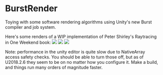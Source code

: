 # BurstRender
Toying with some software rendering algorithms using Unity's new Burst compiler and job system.

Here's some renders of a WIP implementation of Peter Shirley's Raytracing in One Weekend book:
![](https://i.imgur.com/Nl7WbBI.jpeg)
![](https://i.imgur.com/rKvQ1Cz.jpeg)
![](https://i.imgur.com/CpmjLDv.jpeg)

Note: performance in the unity editor is quite slow due to NativeArray access safety checks. You should be able to turn those off, but as of U2018.2.6 they seem to be on no matter how you configure it. Make a build, and things run many orders of magnitude faster.
